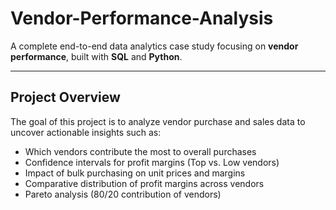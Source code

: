 # Vendor-Performance-Analysis

A complete end-to-end data analytics case study focusing on **vendor performance**, built with **SQL** and **Python**.  

---

## Project Overview

The goal of this project is to analyze vendor purchase and sales data to uncover actionable insights such as:

- Which vendors contribute the most to overall purchases
- Confidence intervals for profit margins (Top vs. Low vendors)
- Impact of bulk purchasing on unit prices and margins
- Comparative distribution of profit margins across vendors
- Pareto analysis (80/20 contribution of vendors)

